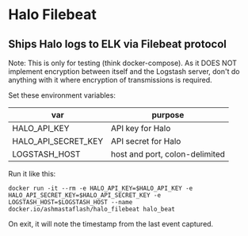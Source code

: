# Halo Filebeat
## Ships Halo logs to ELK via Filebeat protocol

Note: This is only for testing (think docker-compose).  As it DOES NOT implement encryption between itself and the Logstash server, don't do anything with it where encryption of transmissions is required.

Set these environment variables:

| var                 | purpose                        |
|---------------------|--------------------------------|
| HALO_API_KEY        | API key for Halo               |
| HALO_API_SECRET_KEY | API secret for Halo            |
| LOGSTASH_HOST       | host and port, colon-delimited |

Run it like this:

`docker run -it --rm -e HALO_API_KEY=$HALO_API_KEY -e HALO_API_SECRET_KEY=$HALO_API_SECRET_KEY -e LOGSTASH_HOST=$LOGSTASH_HOST --name docker.io/ashmastaflash/halo_filebeat halo_beat `

On exit, it will note the timestamp from the last event captured.
